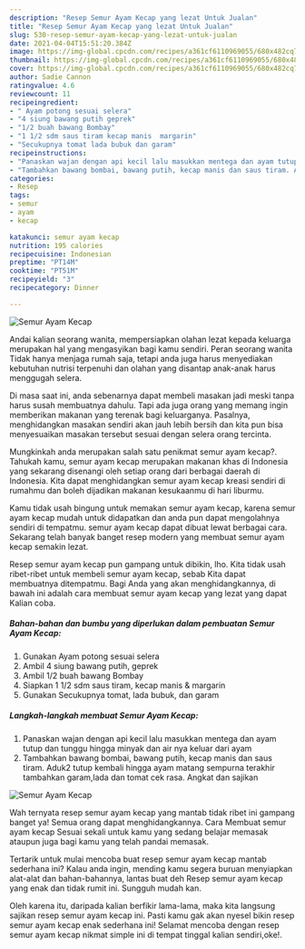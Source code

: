 ```yaml
---
description: "Resep Semur Ayam Kecap yang lezat Untuk Jualan"
title: "Resep Semur Ayam Kecap yang lezat Untuk Jualan"
slug: 530-resep-semur-ayam-kecap-yang-lezat-untuk-jualan
date: 2021-04-04T15:51:20.384Z
image: https://img-global.cpcdn.com/recipes/a361cf6110969055/680x482cq70/semur-ayam-kecap-foto-resep-utama.jpg
thumbnail: https://img-global.cpcdn.com/recipes/a361cf6110969055/680x482cq70/semur-ayam-kecap-foto-resep-utama.jpg
cover: https://img-global.cpcdn.com/recipes/a361cf6110969055/680x482cq70/semur-ayam-kecap-foto-resep-utama.jpg
author: Sadie Cannon
ratingvalue: 4.6
reviewcount: 11
recipeingredient:
- " Ayam potong sesuai selera"
- "4 siung bawang putih geprek"
- "1/2 buah bawang Bombay"
- "1 1/2 sdm saus tiram kecap manis  margarin"
- "Secukupnya tomat lada bubuk dan garam"
recipeinstructions:
- "Panaskan wajan dengan api kecil lalu masukkan mentega dan ayam tutup dan tunggu hingga minyak dan air nya keluar dari ayam"
- "Tambahkan bawang bombai, bawang putih, kecap manis dan saus tiram. Aduk2 tutup kembali hingga ayam matang sempurna terakhir tambahkan garam,lada dan tomat cek rasa. Angkat dan sajikan"
categories:
- Resep
tags:
- semur
- ayam
- kecap

katakunci: semur ayam kecap 
nutrition: 195 calories
recipecuisine: Indonesian
preptime: "PT14M"
cooktime: "PT51M"
recipeyield: "3"
recipecategory: Dinner

---
```



![Semur Ayam Kecap](https://img-global.cpcdn.com/recipes/a361cf6110969055/680x482cq70/semur-ayam-kecap-foto-resep-utama.jpg)

Andai kalian seorang wanita, mempersiapkan olahan lezat kepada keluarga merupakan hal yang mengasyikan bagi kamu sendiri. Peran seorang  wanita Tidak hanya menjaga rumah saja, tetapi anda juga harus menyediakan kebutuhan nutrisi terpenuhi dan olahan yang disantap anak-anak harus menggugah selera.

Di masa  saat ini, anda sebenarnya dapat membeli masakan jadi meski tanpa harus susah membuatnya dahulu. Tapi ada juga orang yang memang ingin memberikan makanan yang terenak bagi keluarganya. Pasalnya, menghidangkan masakan sendiri akan jauh lebih bersih dan kita pun bisa menyesuaikan masakan tersebut sesuai dengan selera orang tercinta. 



Mungkinkah anda merupakan salah satu penikmat semur ayam kecap?. Tahukah kamu, semur ayam kecap merupakan makanan khas di Indonesia yang sekarang disenangi oleh setiap orang dari berbagai daerah di Indonesia. Kita dapat menghidangkan semur ayam kecap kreasi sendiri di rumahmu dan boleh dijadikan makanan kesukaanmu di hari liburmu.

Kamu tidak usah bingung untuk memakan semur ayam kecap, karena semur ayam kecap mudah untuk didapatkan dan anda pun dapat mengolahnya sendiri di tempatmu. semur ayam kecap dapat dibuat lewat berbagai cara. Sekarang telah banyak banget resep modern yang membuat semur ayam kecap semakin lezat.

Resep semur ayam kecap pun gampang untuk dibikin, lho. Kita tidak usah ribet-ribet untuk membeli semur ayam kecap, sebab Kita dapat membuatnya ditempatmu. Bagi Anda yang akan menghidangkannya, di bawah ini adalah cara membuat semur ayam kecap yang lezat yang dapat Kalian coba.

<!--inarticleads1-->

##### Bahan-bahan dan bumbu yang diperlukan dalam pembuatan Semur Ayam Kecap:

1. Gunakan  Ayam potong sesuai selera
1. Ambil 4 siung bawang putih, geprek
1. Ambil 1/2 buah bawang Bombay
1. Siapkan 1 1/2 sdm saus tiram, kecap manis &amp; margarin
1. Gunakan Secukupnya tomat, lada bubuk, dan garam




<!--inarticleads2-->

##### Langkah-langkah membuat Semur Ayam Kecap:

1. Panaskan wajan dengan api kecil lalu masukkan mentega dan ayam tutup dan tunggu hingga minyak dan air nya keluar dari ayam
1. Tambahkan bawang bombai, bawang putih, kecap manis dan saus tiram. Aduk2 tutup kembali hingga ayam matang sempurna terakhir tambahkan garam,lada dan tomat cek rasa. Angkat dan sajikan
<img src="https://img-global.cpcdn.com/steps/88f07eb09cbd3f3b/160x128cq70/semur-ayam-kecap-langkah-memasak-2-foto.jpg" alt="Semur Ayam Kecap">



Wah ternyata resep semur ayam kecap yang mantab tidak ribet ini gampang banget ya! Semua orang dapat menghidangkannya. Cara Membuat semur ayam kecap Sesuai sekali untuk kamu yang sedang belajar memasak ataupun juga bagi kamu yang telah pandai memasak.

Tertarik untuk mulai mencoba buat resep semur ayam kecap mantab sederhana ini? Kalau anda ingin, mending kamu segera buruan menyiapkan alat-alat dan bahan-bahannya, lantas buat deh Resep semur ayam kecap yang enak dan tidak rumit ini. Sungguh mudah kan. 

Oleh karena itu, daripada kalian berfikir lama-lama, maka kita langsung sajikan resep semur ayam kecap ini. Pasti kamu gak akan nyesel bikin resep semur ayam kecap enak sederhana ini! Selamat mencoba dengan resep semur ayam kecap nikmat simple ini di tempat tinggal kalian sendiri,oke!.

